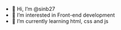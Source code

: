 - 👋 Hi, I’m @sinb27
- 👀 I’m interested in Front-end development
- 🌱 I’m currently learning html, css and js

<!---
sinb27/sinb27 is a ✨ special ✨ repository because its `README.md` (this file) appears on your GitHub profile.
You can click the Preview link to take a look at your changes.
--->
